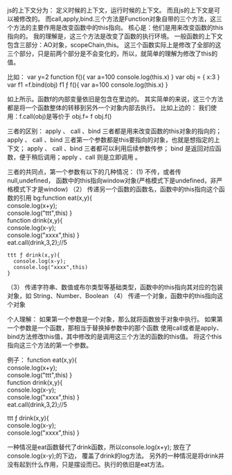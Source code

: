 js的上下文分为：
定义时候的上下文，运行时候的上下文。
而且js的上下文是可以被修改的。
而call,apply,bind.三个方法是Function对象自带的三个方法，这三个方法的主要作用是改变函数中的this指向。
核心是：他们是用来改变函数的this指向的。
我的理解是，这三个方法是改变了函数的执行环境。
一般函数的上下文包含三部分：AO对象，scopeChain,this。
这三个函数实际上是修改了全部的这三个部分，只是前两个部分是不会变化的，所以，就简单的理解为修改了this的值。

比如：
var y=2
function f(){
	var a=100
  console.log(this.x)
}
var obj = {
  x:3
}
var f1 =f.bind(obj)
f1
ƒ f(){
	var a=100
  console.log(this.x)
}

如上所示。函数f的内部变量依旧是包含在里边的。
其实简单的来说，这三个方法都是将一个函数整体的转移到另外一个对象内部去执行。
比如上边的：
我们使用：f.call(obj)是等价于
obj.f= f
obj.f()

三者的区别：
apply 、 call 、bind 三者都是用来改变函数的this对象的指向的；
apply 、 call 、bind 三者第一个参数都是this要指向的对象，也就是想指定的上下文；
apply 、 call 、bind 三者都可以利用后续参数传参；
bind 是返回对应函数，便于稍后调用；apply 、call 则是立即调用 。

三者的共同点，第一个参数有以下的几种情况：
 (1)  不传，或者传null,undefined， 函数中的this指向window对象(严格模式下是undefined，非严格模式下才是window)
（2） 传递另一个函数的函数名，函数中的this指向这个函数的引用
    bg:function eat(x,y){   
      console.log(x+y);   
     console.log("ttt",this)
    }   
    function drink(x,y){   
      console.log(x-y);  
      console.log("xxxx",this)
    }   
    eat.call(drink,3,2);//5

    ttt ƒ drink(x,y){   
      console.log(x-y);  
      console.log("xxxx",this)
    }
（3） 传递字符串、数值或布尔类型等基础类型，函数中的this指向其对应的包装对象，如 String、Number、Boolean
（4） 传递一个对象，函数中的this指向这个对象


个人理解：
如果第一个参数是一个对象，那么就将函数放于对象中执行。
如果第一个参数是一个函数，那相当于替换掉参数中的那个函数
使用call或者是apply、bind方法修改this值，其中修改的是调用这三个方法的函数的this值。
将这个this指向这三个方法的第一个参数。


例子：
function eat(x,y){   
  console.log(x+y);   
 console.log("ttt",this)
}   
function drink(x,y){   
  console.log(x-y);  
  console.log("xxxx",this)
}   
eat.call(drink,3,2);//5

ttt ƒ drink(x,y){   
  console.log(x-y);  
  console.log("xxxx",this)
}

一种情况是eat函数替代了drink函数，所以console.log(x+y); 放在了console.log(x-y);的下边，
覆盖了drink的log方法。
另外的一种情况是将drink并没有起到什么作用，只是摆设而已。执行的依旧是eat方法。
